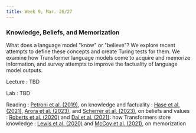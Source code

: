 ```yaml
---
title: Week 9, Mar. 26/27
---
```


### Knowledge, Beliefs, and Memorization

What does a language model "know" or "believe"? We explore recent attempts to define these concepts and create Turing tests for them. We examine how Transformer language models come to acquire and memorize information, and survey attempts to improve the factuality of language model outputs.

Lecture
: TBD

Lab
: TBD

Reading
: [Petroni et al. (2019)](https://arxiv.org/abs/1909.01066), on knowledge and factuality
: [Hase et al. (2021)](https://arxiv.org/abs/2111.13654), [Arora et al. (2023)](https://arxiv.org/abs/2203.13722), and [Scherrer et al. (2023)](https://arxiv.org/abs/2307.14324), on beliefs and values
: [Roberts et al. (2020)](https://arxiv.org/abs/2002.08910) and [Dai et al. (2021)](https://arxiv.org/abs/2104.08696): how Transformers store knowledge
: [Lewis et al. (2020)](https://arxiv.org/abs/2008.02637) and [McCoy et al. (2021)](https://arxiv.org/abs/2111.09509), on memorization
